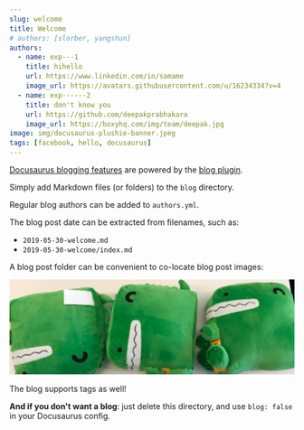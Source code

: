 ```yaml
---
slug: welcome
title: Welcome
# authors: [slorber, yangshun]
authors:
  - name: exp---1
    title: hihello
    url: https://www.linkedin.com/in/samame
    image_url: https://avatars.githubusercontent.com/u/16234334?v=4
  - name: exp------2
    title: don't know you
    url: https://github.com/deepakprabhakara
    image_url: https://boxyhq.com/img/team/deepak.jpg
image: img/docusaurus-plushie-banner.jpeg
tags: [facebook, hello, docusaurus]
---
```


[Docusaurus blogging features](https://docusaurus.io/docs/blog) are powered by the [blog plugin](https://docusaurus.io/docs/api/plugins/@docusaurus/plugin-content-blog).

Simply add Markdown files (or folders) to the `blog` directory.

Regular blog authors can be added to `authors.yml`.

The blog post date can be extracted from filenames, such as:

- `2019-05-30-welcome.md`
- `2019-05-30-welcome/index.md`

A blog post folder can be convenient to co-locate blog post images:

![Docusaurus Plushie](./docusaurus-plushie-banner.jpeg)

The blog supports tags as well!

**And if you don't want a blog**: just delete this directory, and use `blog: false` in your Docusaurus config.
